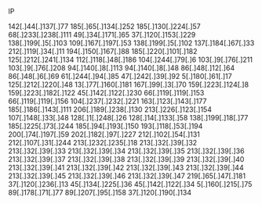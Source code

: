 IP


142[.]44[.]137[.]77
185[.]65[.]134[.]252
185[.]130[.]224[.]57
68[.]233[.]238[.]111
49[.]34[.]171[.]65
37[.]120[.]153[.]229
138[.]199[.]5[.]103
109[.]167[.]197[.]53
138[.]199[.]5[.]102
137[.]184[.]67[.]33
212[.]119[.]34[.]11
194[.]150[.]167[.]88
185[.]220[.]101[.]182
125[.]212[.]241[.]134
112[.]118[.]48[.]186
104[.]244[.]79[.]6
103[.]9[.]76[.]211
103[.]9[.]76[.]208
94[.]140[.]8[.]113
94[.]140[.]8[.]48
86[.]48[.]12[.]64
86[.]48[.]6[.]69
61[.]244[.]94[.]85
47[.]242[.]39[.]92
5[.]180[.]61[.]17
125[.]212[.]220[.]48
13[.]77[.]160[.]181
167[.]99[.]3[.]70
159[.]223[.]124[.]8
159[.]223[.]182[.]122
45[.]142[.]122[.]230
66[.]119[.]119[.]153
66[.]119[.]119[.]156
104[.]237[.]232[.]221
163[.]123[.]143[.]177
185[.]186[.]143[.]111
206[.]189[.]238[.]130
213[.]226[.]123[.]154
107[.]148[.]33[.]48
128[.]1[.]248[.]26
128[.]14[.]133[.]58
138[.]199[.]18[.]77
185[.]225[.]73[.]244
185[.]94[.]193[.]150
193[.]118[.]53[.]194
200[.]74[.]197[.]59
202[.]182[.]97[.]227
212[.]102[.]54[.]131
212[.]107[.]31[.]244
213[.]232[.]235[.]18
213[.]32[.]39[.]32
213[.]32[.]39[.]33
213[.]32[.]39[.]34
213[.]32[.]39[.]35
213[.]32[.]39[.]36
213[.]32[.]39[.]37
213[.]32[.]39[.]38
213[.]32[.]39[.]39
213[.]32[.]39[.]40
213[.]32[.]39[.]41
213[.]32[.]39[.]42
213[.]32[.]39[.]43
213[.]32[.]39[.]44
213[.]32[.]39[.]45
213[.]32[.]39[.]46
213[.]32[.]39[.]47
219[.]65[.]47[.]181
37[.]120[.]236[.]13
45[.]134[.]225[.]36
45[.]142[.]122[.]34
5[.]160[.]215[.]75
89[.]178[.]71[.]77
89[.]207[.]95[.]158
37[.]120[.]190[.]134
